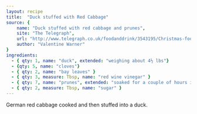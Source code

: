 ```yaml
---
layout: recipe
title:  "Duck stuffed with Red Cabbage"
source: {
    name: "Duck stuffed with red cabbage and prunes",
    site: "The Telegraph",
    url: "http://www.telegraph.co.uk/foodanddrink/3543195/Christmas-food-Duck-stuffed-with-red-cabbage-and-prunes.html",
    author: "Valentine Warner"
}
ingredients:
  - { qty: 1, name: "duck", extended: "weighing about 4½ lbs"}
  - {qty: 5, name: "cloves"}
  - { qty: 2, name: "bay leaves" }
  - { qty: 3, measure: Tbsp, name: "red wine vinegar" }
  - { qty: 7, name: "prunes", extended: "soaked for a couple of hours in 3 Tbsp brandy" }
  - { qty: 2, measure: Tbsp, name: "sugar" }
---
```


German red cabbage cooked and then stuffed into a duck.